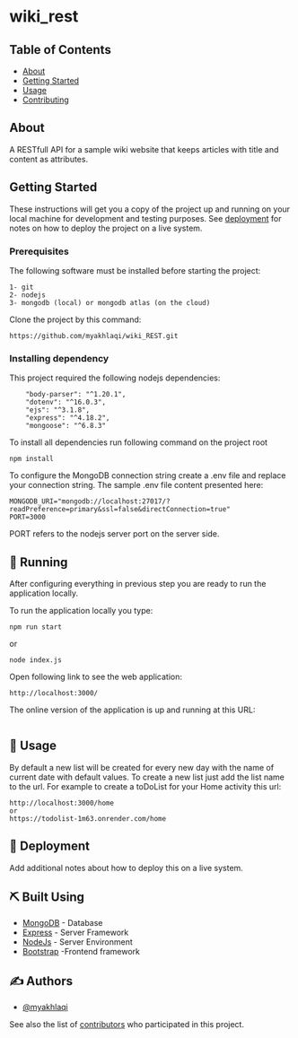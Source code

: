 # wiki_rest

## Table of Contents

- [About](#about)
- [Getting Started](#getting_started)
- [Usage](#usage)
- [Contributing](../CONTRIBUTING.md)

## About <a name = "about"></a>

A RESTfull API for a sample wiki website that keeps articles with title and content as attributes.

## Getting Started <a name = "getting_started"></a>

These instructions will get you a copy of the project up and running on your local machine for development and testing purposes. See [deployment](#deployment) for notes on how to deploy the project on a live system.

### Prerequisites
The following software must be installed before starting the project:

```
1- git
2- nodejs
3- mongodb (local) or mongodb atlas (on the cloud)
```
Clone the project by this command:
```
https://github.com/myakhlaqi/wiki_REST.git
```
### Installing dependency

This project required the following nodejs dependencies:


```
    "body-parser": "^1.20.1",
    "dotenv": "^16.0.3",
    "ejs": "^3.1.8",
    "express": "^4.18.2",
    "mongoose": "^6.8.3"

```
To install all dependencies run following command on the project root
```
npm install 
```
To configure the MongoDB connection string create a .env file and replace your connection string. The sample .env file content presented here:
```
MONGODB_URI="mongodb://localhost:27017/?readPreference=primary&ssl=false&directConnection=true"
PORT=3000
```
PORT refers to the nodejs server port on the server side.


## 🔧 Running <a name = "tests"></a>

After configuring everything in previous step you are ready to run the application locally.

To run the application locally you type:

```
npm run start
```
or
```
node index.js
```
Open following link to see the web application:
```
http://localhost:3000/
```
The online version of the application is up and running at this URL:
```

```


## 🎈 Usage <a name="usage"></a>

By default a new list will be created for every new day with the name of current date with default values.
To create a new list just add the list name to the url. For example to create a toDoList for your Home activity this url:

```
http://localhost:3000/home
or
https://todolist-1m63.onrender.com/home

```

## 🚀 Deployment <a name = "deployment"></a>

Add additional notes about how to deploy this on a live system.

## ⛏️ Built Using <a name = "built_using"></a>

- [MongoDB](https://www.mongodb.com/) - Database
- [Express](https://expressjs.com/) - Server Framework
- [NodeJs](https://nodejs.org/en/) - Server Environment
- [Bootstrap](https://bootstrapjs.com/js/bootstrap.min) -Frontend framework

## ✍️ Authors <a name = "authors"></a>

- [@myakhlaqi](https://github.com/myakhlaqi) 

See also the list of [contributors](https://github.com/kylelobo/The-Documentation-Compendium/contributors) who participated in this project.